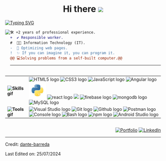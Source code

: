 <!-- If you enjoyed this, please consider giving a star to the repository on my GitHub profile. -->

  <!-- Welcome -->
<h1  align="center">Hi there <img src="https://media.giphy.com/media/hvRJCLFzcasrR4ia7z/giphy.gif" width="35"></h1>

  <!-- Typing Text -->
<!--<p align="center">
  <img src="https://readme-typing-svg.herokuapp.com?font=ROBOT&duration=2500&size=20&color=39FF14&background=000000&center=true&vCenter=true&width=490&lines=%3E+I'm+a+Full+Stack+Developer.">
</p>-->

<span align="left">

[![Typing SVG](https://readme-typing-svg.herokuapp.com?font=Fira+Code&pause=1000&color=39D353&center=true&random=false&width=435&lines=I+am+Yony;welcome+to+my+Github;Full+Stack+Developer;_React.js_Angular_React.Native_MongoDB)](https://git.io/typing-svg)
<span/>

  <!-- Profile Picture -->
<img align="left" height="150" src="https://i.giphy.com/media/v1.Y2lkPTc5MGI3NjExNjV4N2FrZnM1dmxoMTF3ZGdodzY5aXRjODhhc24yaW90Y3hhZ2I4OSZlcD12MV9pbnRlcm5hbF9naWZfYnlfaWQmY3Q9Zw/QDjpIL6oNCVZ4qzGs7/giphy.webp"/>

  <!-- Description -->
```diff
🛠️ +2 years of professional experience.
+  ✔️ Responsible worker.
#  👨‍💻 Information Technology (IT).
-  🚀 Optimizing web pages.
!  ✨ If you can imagine it, you can program it. 
@@ 💻Solving problems from a self-built computer.@@
```

  <!-- Skills and Tools-->
---
<table align="center">
    <tr>
        <td style="font-weight: bold; padding-right: 10px; vertical-align: center; border: none;">
          <img src="https://media2.giphy.com/media/QssGEmpkyEOhBCb7e1/giphy.gif?cid=ecf05e47a0n3gi1bfqntqmob8g9aid1oyj2wr3ds3mg700bl&rid=giphy.gif" width="30" alt="Skills gif">
        </td>
        <td>
          <img src="https://i.giphy.com/media/XAxylRMCdpbEWUAvr8/200.webp" width="52" alt="HTML5 logo" />
          <img src="https://i.giphy.com/media/fsEaZldNC8A1PJ3mwp/200.webp" width="52" alt="CSS3 logo" />
          <img src="https://i.giphy.com/media/ln7z2eWriiQAllfVcn/200w.webp" width="50" alt="JavaScript logo" />
          <img src="https://i.giphy.com/media/XEDIHHp3i8bVoEdxd7/200.webp" width="45" alt="Angular logo" />
          <img  width="55" src="https://raw.githubusercontent.com/github/explore/80688e429a7d4ef2fca1e82350fe8e3517d3494d/topics/python/python.png">
          <img src="https://cdn.jsdelivr.net/gh/devicons/devicon/icons/react/react-original.svg" height="50" alt="react logo"  />
          <img width="65" src="https://cdn.svgporn.com/logos/tailwindcss-icon.svg">
          <img src="https://cdn.jsdelivr.net/gh/devicons/devicon/icons/firebase/firebase-plain.svg" height="50" alt="firebase logo"  />
          <img src="https://cdn.jsdelivr.net/gh/devicons/devicon/icons/mongodb/mongodb-original.svg" height="50" alt="mongodb logo"  />
          <img src="https://cdn.jsdelivr.net/gh/devicons/devicon/icons/mysql/mysql-original.svg" width="50" alt="MySQL logo" />
        </td>
    </tr>
    <tr>
        <td style="font-weight: bold; padding-right: 10px; vertical-align: center; border: none;">
          <img src="https://media.giphy.com/media/TEnXkcsHrP4YedChhA/giphy.gif" width="30" alt="Tools gif">
        </td>
        <td>
          <img src="https://img.icons8.com/color/48/000000/visual-studio-code-2019.png" width="50" alt="Visual Studio logo" />
          <img src="https://cdn.jsdelivr.net/gh/devicons/devicon/icons/git/git-original.svg" width="50" alt="Git logo" />
          <img src="https://img.icons8.com/fluent/48/000000/github.png" width="55" alt="Github logo" />
          <img src="https://cdn.jsdelivr.net/gh/devicons/devicon/icons/postman/postman-original.svg" width="48" alt="Postman logo" />
          <img src="https://img.icons8.com/color/48/000000/console.png" width="53" alt="Console logo" />
          <img src="https://cdn.jsdelivr.net/gh/devicons/devicon/icons/bash/bash-original.svg" width="52" alt="Bash logo" />
          <img src="https://cdn.jsdelivr.net/gh/devicons/devicon/icons/npm/npm-original-wordmark.svg" height="50" alt="npm logo"  />
<!--           <img src="https://cdn.jsdelivr.net/gh/devicons/devicon/icons/mariadb/mariadb-original.svg" width="52" alt="MariaDB logo" /> -->
          <img src="https://cdn.jsdelivr.net/gh/devicons/devicon/icons/androidstudio/androidstudio-original.svg" width="52" alt="Android Studio logo" />
        </td>
    </tr>
</table>

  <!-- Socials -->
##
<p align="right">
  <span>
<!--     <a target="_blank"><img src="https://komarev.com/ghpvc/?username=dante-barreda&style=for-the-badge" alt="Profile views" height="25" /></a> -->
<!--     <a href="mailto:examplem@gmail.com?subject=Hello%20UserName"><img src="https://img.shields.io/badge/gmail-%23D14836.svg?&style=for-the-badge&logo=gmail&logoColor=white" alt="Gmail" height="25" /></a> -->
    <a href="https://yony1990.github.io/portafolio/" target="_blank"><img src="https://img.shields.io/badge/portfolio-%2324292e.svg?&style=for-the-badge&logo=pfsense&logoColor=white&logoSize=30" alt="Portfolio" height="25" /></a>
    <a href="https://www.linkedin.com/in/yonimiler-c%C3%A1rdenas-mach%C3%ADn-836a11261/"><img src="https://img.shields.io/badge/linkedin-%230077B5.svg?&style=for-the-badge&logo=linkedin&logoColor=white" alt="LinkedIn" height="25" /></a>
  </span>
</p>

  <!-- Credits -->
------
Credit: [dante-barreda](https://github.com/dante-barreda)

Last Edited on: 25/07/2024
